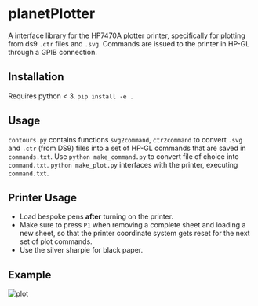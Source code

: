 # planetPlotter
A interface library for the HP7470A plotter printer, specifically for plotting from ds9 `.ctr` files and `.svg`. 
Commands are issued to the printer in HP-GL through a GPIB connection. 

## Installation
Requires python < 3.
```pip install -e .```

## Usage
`contours.py` contains functions `svg2command`, `ctr2command` to convert `.svg` and `.ctr` (from DS9) files into a set of HP-GL commands that are saved in `commands.txt`.
Use `python make_command.py` to convert file of choice into `command.txt`.
`python make_plot.py` interfaces with the printer, executing `command.txt`. 

## Printer Usage
* Load bespoke pens **after** turning on the printer.
* Make sure to press `P1` when removing a complete sheet and loading a new sheet, so that the printer coordinate system gets reset for the next set of plot commands.
* Use the silver sharpie for black paper.

## Example
![plot](images/black_eye.jpg)